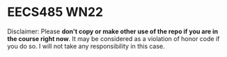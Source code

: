 # EECS485 WN22

Disclaimer: Please **don't copy or make other use of the repo if you are in the course right now**. It may be considered as a violation of honor code if you do so. I will not take any responsibility in this case.
